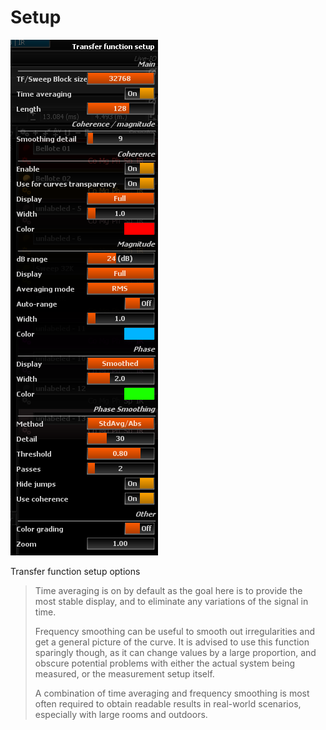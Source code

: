 # Setup
![](include/Transfer-Function-Setup.png)

Transfer function setup options

> <link type="document" target="Time">Time</link>
> averaging is on by default as the goal here is to provide the most stable display, and to eliminate any
> variations of the signal in time.
>
> Frequency smoothing can be useful to smooth out irregularities and get a general picture of the curve.
> It is advised to use this function sparingly though, as it can change values by a large proportion, and
> obscure potential problems with either the actual system being measured, or the measurement setup
> itself.
>
> A combination of time averaging and frequency smoothing is most often required to obtain readable
> results in real-world scenarios, especially with large rooms and outdoors.



